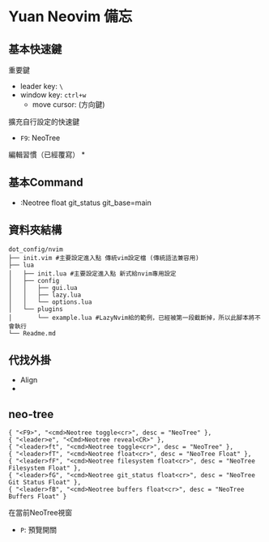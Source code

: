 Yuan Neovim 備忘
===

## 基本快速鍵

重要鍵
* leader key: `\`
* window key: `ctrl+w`
    * move cursor: <window>(方向鍵)

擴充自行設定的快速鍵
* `F9`: NeoTree

編輯習慣（已經覆寫）
*

## 基本Command

* :Neotree float git_status git_base=main

## 資料夾結構

```
dot_config/nvim
├── init.vim #主要設定進入點 傳統vim設定檔 (傳統語法兼容用)
├── lua
│   ├── init.lua #主要設定進入點 新式給nvim專用設定
│   ├── config
│   │   ├── gui.lua
│   │   ├── lazy.lua
│   │   └── options.lua
│   └── plugins
│       └── example.lua #LazyNvim給的範例，已經被第一段截斷掉，所以此腳本將不會執行
└── Readme.md
```

## 代找外掛
 * Align
 *

## neo-tree

```
{ "<F9>", "<cmd>Neotree toggle<cr>", desc = "NeoTree" },
{ "<leader>e", "<Cmd>Neotree reveal<CR>" },
{ "<leader>ft", "<cmd>Neotree toggle<cr>", desc = "NeoTree" },
{ "<leader>fT", "<cmd>Neotree float<cr>", desc = "NeoTree Float" },
{ "<leader>fF", "<cmd>Neotree filesystem float<cr>", desc = "NeoTree Filesystem Float" },
{ "<leader>fG", "<cmd>Neotree git_status float<cr>", desc = "NeoTree Git Status Float" },
{ "<leader>fB", "<cmd>Neotree buffers float<cr>", desc = "NeoTree Buffers Float" }
```

在當前NeoTree視窗
* `P`: 預覽開關
